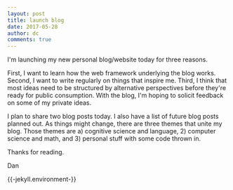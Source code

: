 ```yaml
---
layout: post
title: launch blog
date: 2017-05-28
author: dc
comments: true
---
```


I'm launching my new personal blog/website today for three reasons.

First, I want to learn how the web framework underlying the blog works. Second, I want to write regularly on things that inspire me. Third, I think that most ideas need to be structured by alternative perspectives before they're ready for public consumption. With the blog, I'm hoping to solicit feedback on some of my private ideas.

I plan to share two blog posts today. I also have a list of future blog posts planned out. As things might change, there are three themes that unite my blog. Those themes are a) cognitive science and language, 2) computer science and math, and 3) personal stuff with some code thrown in.

Thanks for reading.

Dan


{{-jekyll.environment-}}
